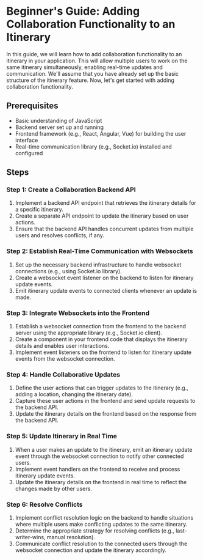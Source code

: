 # Beginner's Guide: Adding Collaboration Functionality to an Itinerary

In this guide, we will learn how to add collaboration functionality to an itinerary in your application. This will allow multiple users to work on the same itinerary simultaneously, enabling real-time updates and communication. We'll assume that you have already set up the basic structure of the itinerary feature. Now, let's get started with adding collaboration functionality.

## Prerequisites
- Basic understanding of JavaScript
- Backend server set up and running
- Frontend framework (e.g., React, Angular, Vue) for building the user interface
- Real-time communication library (e.g., Socket.io) installed and configured

## Steps

### Step 1: Create a Collaboration Backend API
1. Implement a backend API endpoint that retrieves the itinerary details for a specific itinerary.
2. Create a separate API endpoint to update the itinerary based on user actions.
3. Ensure that the backend API handles concurrent updates from multiple users and resolves conflicts, if any.

### Step 2: Establish Real-Time Communication with Websockets
1. Set up the necessary backend infrastructure to handle websocket connections (e.g., using Socket.io library).
2. Create a websocket event listener on the backend to listen for itinerary update events.
3. Emit itinerary update events to connected clients whenever an update is made.

### Step 3: Integrate Websockets into the Frontend
1. Establish a websocket connection from the frontend to the backend server using the appropriate library (e.g., Socket.io client).
2. Create a component in your frontend code that displays the itinerary details and enables user interactions.
3. Implement event listeners on the frontend to listen for itinerary update events from the websocket connection.

### Step 4: Handle Collaborative Updates
1. Define the user actions that can trigger updates to the itinerary (e.g., adding a location, changing the itinerary date).
2. Capture these user actions in the frontend and send update requests to the backend API.
3. Update the itinerary details on the frontend based on the response from the backend API.

### Step 5: Update Itinerary in Real Time
1. When a user makes an update to the itinerary, emit an itinerary update event through the websocket connection to notify other connected users.
2. Implement event handlers on the frontend to receive and process itinerary update events.
3. Update the itinerary details on the frontend in real time to reflect the changes made by other users.

### Step 6: Resolve Conflicts
1. Implement conflict resolution logic on the backend to handle situations where multiple users make conflicting updates to the same itinerary.
2. Determine the appropriate strategy for resolving conflicts (e.g., last-writer-wins, manual resolution).
3. Communicate conflict resolution to the connected users through the websocket connection and update the itinerary accordingly.

